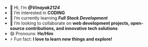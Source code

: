- 👋 Hi, I’m ***@Vinayak2124***
- 👀 I’m interested in **CODING**
- 🌱 I’m currently learning ***Full Stack Development***
- 💞️ I’m looking to collaborate on **web development projects, open-source contributions, and innovative tech solutions**
- 😄 Pronouns: **He/Him**
- ⚡ Fun fact: **I love to learn new things and explore!**

<!---
Vinayak2124/Vinayak2124 is a ✨ special ✨ repository because its `README.md` (this file) appears on your GitHub profile.
You can click the Preview link to take a look at your changes.
--->

